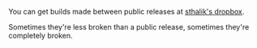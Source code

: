 You can get builds made between public releases at [sthalik's dropbox](https://www.dropbox.com/sh/823dd4wyhixv5a7/AACB1Iqquvia_keD9jUY2qFBa).

Sometimes they're less broken than a public release, sometimes they're completely broken.